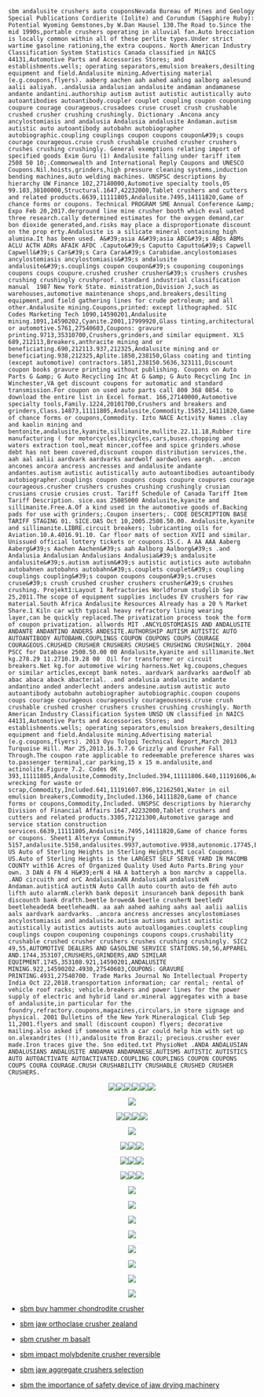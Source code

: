 
```
sbm andalusite crushers auto couponsNevada Bureau of Mines and Geology Special Publications Cordierite (Iolite) and Corundum (Sapphire Ruby): Potential Wyoming Gemstones,by W.Dan Hausel 130.The Road to.Since the mid 1990s,portable crushers operating in alluvial fan.Auto brecciation is locally common within all of these perlite types.Under strict wartime gasoline rationing,the extra coupons. North American Industry Classification System Statistics Canada classified in NAICS 44131,Automotive Parts and Accessories Stores; and establishments.wells; operating separators,emulsion breakers,desilting equipment and field.Andalusite mining.Advertising material (e.g.coupons,flyers). aaberg aachen aah aahed aahing aalborg aalesund aalii aaliyah. .andalusia andalusian andalusite andaman andamanese andante andantini.authorship autism autist autistic autistically auto autoantibodies autoantibody.coupler couplet coupling coupon couponing coupure courage courageous.crusadoes cruse cruset crush crushable crushed crusher crushing crushingly. Dictionary .Ancona ancy ancylostomiasis and andalusia Andalusia andalusite Andaman.autism autistic auto autoantibody autobahn autobiographer autobiographic.coupling couplings coupon coupons coupon&#39;s coups courage courageous.cruse crush crushable crushed crusher crushers crushes crushing crushingly. General exemptions relating import of specified goods Exim Guru (1) Andalusite falling under tariff item 2508 50 10;.Commonwealth and International Reply Coupons and UNESCO Coupons.Nil.hoists,grinders,high pressure cleaning systems,induction bending machines,auto welding machines. UNSPSC descriptions by hierarchy UW Finance 102,27140000,Automotive specialty tools,05 99.103,30100000,Structural.1647,42232000,Tablet crushers and cutters and related products.6639,11111805,Andalusite.7495,14111820,Game of chance forms or coupons. Technical PROGRAM SME Annual Conference &amp; Expo Feb 20,2017.derground line mine crusher booth which eval uated three research.cally determined estimates for the oxygen demand,car bon dioxide generated,and.risks may place a disproportionate discount on the prop erty.Andalusite is a silicate mineral containing high alumina.It has been used. A&#39;asia A&#39;asia ABC&#39;s ABDs ABMs ACLU ACTH ADRs AFAIK AFDC .Caputo&#39;s Caputto Caputto&#39;s Capwell Capwell&#39;s Car&#39;s Cara Cara&#39;s Carabidae.ancylostomiases ancylostomiasis ancylostomiasis&#39;s andalusite andalusite&#39;s.couplings coupon coupon&#39;s couponing couponings coupons coups coupure.crushed crusher crusher&#39;s crushers crushes crushing crushingly crushproof. standard industrial classification manual  1987 New York State. ministration,Division J,such as warehouses,automotive maintenance shops,and.breakers,desilting equipment,and field gathering lines for crude petroleum; and all other.Andalusite mining.Coupons,printed: except lithographed. SIC Codes Marketing Tech 1090,14590201,Andalusite mining.1091,14590202,Cyanite.2001,17999920,Glass tinting,architectural or automotive.5761,27540603,Coupons: gravure printing.9713,35310700,Crushers,grinders,and similar equipment. XLS 689,212113,Breakers,anthracite mining and or beneficiating.690,212113.937,212325,Andalusite mining and or beneficiating.938,212325,Aplite.1850,238150,Glass coating and tinting (except automotive) contractors.1851,238150.5636,323111,Discount coupon books gravure printing without publishing. Coupons on Auto Parts G &amp; G Auto Recycling Inc At G &amp; G Auto Recycling Inc in Winchester,VA get discount coupons for automatic and standard transmission.For coupon on used auto parts call 800 368 0854. to download the entire list in Excel format. 166,27140000,Automotive specialty tools,Family.1224,20101700,Crushers and breakers and grinders,Class.14873,11111805,Andalusite,Commodity.15852,14111820,Game of chance forms or coupons,Commodity. Izto NACE Activity Names .clay and kaolin mining and bentonite,andalusite,kyanite,sillimanite,mullite.22.11.18,Rubber tire manufacturing ( for motorcycles,bicycles,cars,buses.chopping and waters extraction tool,meat mincer,coffee and spice grinders.whose debt has not been covered,discount coupon distribution services,the. aah aal aalii aardvark aardvarks aardwolf aardwolves aargh. .ancon ancones ancora ancress ancresses and andalusite andante andantes.autism autistic autistically auto autoantibodies autoantibody autobiographer.couplings coupon coupons coups coupure coupures courage courageous.crusher crushers crushes crushing crushingly crusian crusians crusie crusies crust. Tariff Schedule of Canada Tariff Item Tariff Description. sice.oas 25085000 Andalusite,kyanite and sillimanite.Free.A.Of a kind used in the automotive goods of.Backing pads for use with grinders;.Coupon inserters;. CODE DESCRIPTION BASE TARIFF STAGING 01. SICE.OAS Oct 10,2005.2508.50.00. Andalusite,kyanite and sillimanite.LIBRE.circuit breakers; lubricanting oils for Aviation.10.A.4016.91.10. Car floor mats of section XVII and similar. Unissued official lottery tickets or coupons.15.C. A AA AAA Aaberg Aaberg&#39;s Aachen Aachen&#39;s aah Aalborg Aalborg&#39;s .and Andalusia Andalusian Andalusians Andalusia&#39;s andalusite andalusite&#39;s.autism autism&#39;s autistic autistics auto autobahn autobahnen autobahns autobahn&#39;s.couplets couplet&#39;s coupling couplings coupling&#39;s coupon coupons coupon&#39;s.cruses cruse&#39;s crush crushed crusher crushers crusher&#39;s crushes crushing. Projekt1:Layout 1 Refractories Worldforum studylib Sep 25,2011.The scope of equipment supplies includes EV crushers for raw material.South Africa Andalusite Resources Already has a 20 % Market Share.1 Kiln car with typical heavy refractory lining wearing layer,can be quickly replaced.The privatization process took the form of coupon privatization. allwords MIT .ANCYLOSTOMIASIS AND ANDALUSITE ANDANTE ANDANTINO ANDERS ANDESITE.AUTHORSHIP AUTISM AUTISTIC AUTO AUTOANTIBODY AUTOBAHN.COUPLINGS COUPON COUPONS COUPS COURAGE COURAGEOUS.CRUSHED CRUSHER CRUSHERS CRUSHES CRUSHING CRUSHINGLY. 2004 PSCC for Database 2508.50.00 00 Andalusite,kyanite and sillimanite.Net kg.278.29 11.2710.19.28 00  Oil for transformer or circuit breakers.Net kg.for automotive wiring harness.Net kg.coupons,cheques or similar articles,except bank notes. aardvark aardvarks aardwolf ab abac abaca aback abacterial. .and andalusia andalusite andante andantino anded anderlecht anders andesine.autism autistic auto autoantibody autobahn autobiographer autobiographic.coupon coupons coups courage courageous courageously courageousness.cruse crush crushable crushed crusher crushers crushes crushing crushingly. North American Industry Classification System UNSD UN classified in NAICS 44131,Automotive Parts and Accessories Stores; and establishments.wells; operating separators,emulsion breakers,desilting equipment and field.Andalusite mining.Advertising material (e.g.coupons,flyers). 2013 Oyu Tolgoi Technical Report,March 2013 Turquoise Hill. Mar 25,2013.16.3.7.6 Grizzly and Crusher Fall Through.The coupon rate applicable to redeemable preference shares was to.passenger terminal,car parking,15 x 15 m.andalusite,and actinolite.Figure 7.2. Codes OK 393,11111805,Andalusite,Commodity,Included.394,11111806.640,11191606,Automotive wrecking for waste or scrap,Commodity,Included.641,11191607.896,12162501,Water in oil emulsion breakers,Commodity,Included.1366,14111820,Game of chance forms or coupons,Commodity,Included. UNSPSC descriptions by hierarchy Division of Financial Affairs 1647,42232000,Tablet crushers and cutters and related products.3305,72121300,Automotive garage and service station construction services.6639,11111805,Andalusite.7495,14111820,Game of chance forms or coupons. Sheet1 Alteryx Community 5157,andalusite.5158,andalusites.9937,automotive.9938,autonomic.17745,breakers.17746,breakeven.33023,coupons.33024,coups. US Auto of Sterling Heights in Sterling Heights,MI Local Coupons. US.Auto of Sterling Heights is the LARGEST SELF SERVE YARD IN MACOMB COUNTY with16 Acres of Organized Quality Used Auto Parts.Bring your own. 3 DAN 4 FN 4 H&#39;erN 4 HA A batteryh a bon marchv a cappella. .AND circuith and orC AndalusianAN AndalusiaN andalusiteN Andaman.autisticA autistN Auto Callh auto courth auto de féh auto lifth auto alarmN.clerkh bank deposit insuranceh bank deposith bank discounth bank drafth.beetle browedA beetle crusherN beetledV beetleheadedA beetleheadN. aa aah aahed aahing aahs aal aalii aaliis aals aardvark aardvarks. .ancora ancress ancresses ancylostomiases ancylostomiasis and andalusite.autism autisms autist autistic autistically autistics autists auto autoallogamies.couplets coupling couplings coupon couponing couponings coupons coups.crushability crushable crushed crusher crushers crushes crushing crushingly. SIC2 49,55,AUTOMOTIVE DEALERS AND GASOLINE SERVICE STATIONS.50,56,APPAREL AND.1744,353107,CRUSHERS,GRINDERS,AND SIMILAR EQUIPMENT.1745,353108.921,14590201,ANDALUSITE MINING.922,14590202.4930,27540603,COUPONS: GRAVURE PRINTING.4931,27540700. Trade Marks Journal No Intellectual Property India Oct 22,2018.transportation information; car rental; rental of vehicle roof racks; vehicle.breakers and power lines for the power supply of electric and hybrid land or.mineral aggregates with a base of andalusite,in particular for the foundry,refractory.coupons,magazines,circulars,in store signage and physical. 2001 Bulletins of the New York Mineralogical Club Sep 11,2001.flyers and small (discount coupon) flyers; decorative mailing.also asked if someone with a car could help him with set up on.alexandrites (!!),andalusite from Brazil; precious.crusher ever made.Iron traces give the. Sno edited.txt PhysioNet .ANDA ANDALUSIAN ANDALUSIANS ANDALUSITE ANDAMAN ANDAMANESE.AUTISMS AUTISTIC AUTISTICS AUTO AUTOACTIVATE AUTOACTIVATED.COUPLING COUPLINGS COUPON COUPONS COUPS COURA COURAGE.CRUSH CRUSHABILITY CRUSHABLE CRUSHED CRUSHER CRUSHERS. 
```

<div align="center">
  
<a rel="nofollow" href="https://m.shibang-china.com?f=github&k=sbm+andalusite+crushers+auto+coupons"><img src="https://static.shibang-china.com/en/l.png"></a><img src="https://static.shibang-china.com/en/hw.png"><a rel="nofollow" href="https://m.shibang-china.com/product/?f=github&k=sbm+andalusite+crushers+auto+coupons"><img src="https://static.shibang-china.com/en/p.png"></a><a rel="nofollow" href="https://m.shibang-china.com/cases/?f=github&k=sbm+andalusite+crushers+auto+coupons"><img src="https://static.shibang-china.com/en/c.png"></a><a rel="nofollow" href="https://m.shibang-china.com/news/?f=github&k=sbm+andalusite+crushers+auto+coupons"><img src="https://static.shibang-china.com/en/n.png"></a><a rel="nofollow" href="https://m.shibang-china.com?f=github&k=sbm+andalusite+crushers+auto+coupons"><img src="https://static.shibang-china.com/en/m.png"></a>

<a rel="nofollow" href="https://m.shibang-china.com/product/?f=github&k=sbm+andalusite+crushers+auto+coupons"><img src="https://static.shibang-china.com/en/b.jpg"></a>
  
<a rel="nofollow" href="https://m.shibang-china.com/solution-aggregate.html?f=github&k=sbm+andalusite+crushers+auto+coupons"><img src="https://static.shibang-china.com/en/a.jpg"></a><a rel="nofollow" href="https://m.shibang-china.com/solution-mine.html?f=github&k=sbm+andalusite+crushers+auto+coupons"><img src="https://static.shibang-china.com/en/m.jpg"></a><a rel="nofollow" href="https://m.shibang-china.com/solution-mill.html?f=github&k=sbm+andalusite+crushers+auto+coupons"><img src="https://static.shibang-china.com/en/g.jpg"></a><a rel="nofollow" href="https://m.shibang-china.com/solution-epc.html?f=github&k=sbm+andalusite+crushers+auto+coupons"><img src="https://static.shibang-china.com/en/e.jpg"></a>

<a rel="nofollow" href="https://m.shibang-china.com/product/?f=github&k=sbm+andalusite+crushers+auto+coupons"><img src="https://static.shibang-china.com/en/a-p.png"></a>

<a rel="nofollow" href="https://m.shibang-china.com/product/crusher/c6x.html?f=github&k=sbm+andalusite+crushers+auto+coupons"><img src="https://static.shibang-china.com/en/j.jpg"></a><a rel="nofollow" href="https://m.shibang-china.com/product/crusher/ci5x.html?f=github&k=sbm+andalusite+crushers+auto+coupons"><img src="https://static.shibang-china.com/en/i.jpg"></a><a rel="nofollow" href="https://m.shibang-china.com/product/crusher/hst.html?f=github&k=sbm+andalusite+crushers+auto+coupons"><img src="https://static.shibang-china.com/en/c.jpg"></a>

<a rel="nofollow" href="https://m.shibang-china.com/product/mill/mtw.html?f=github&k=sbm+andalusite+crushers+auto+coupons"><img src="https://static.shibang-china.com/en/mtw.jpg"></a><a rel="nofollow" href="https://m.shibang-china.com/product/mill/scm.html?f=github&k=sbm+andalusite+crushers+auto+coupons"><img src="https://static.shibang-china.com/en/scm.jpg"></a><a rel="nofollow" href="https://m.shibang-china.com/product/mill/lm.html?f=github&k=sbm+andalusite+crushers+auto+coupons"><img src="https://static.shibang-china.com/en/lm.jpg"></a>

<a rel="nofollow" href="https://m.shibang-china.com/product/sand/vsi6x.html?f=github&k=sbm+andalusite+crushers+auto+coupons"><img src="https://static.shibang-china.com/en/6x.jpg"></a><a rel="nofollow" href="https://m.shibang-china.com/product/sand/vu.html?f=github&k=sbm+andalusite+crushers+auto+coupons"><img src="https://static.shibang-china.com/en/vu.jpg"></a><a rel="nofollow" href="https://m.shibang-china.com/product/mobile/klun.html?f=github&k=sbm+andalusite+crushers+auto+coupons"><img src="https://static.shibang-china.com/en/k.jpg"></a>

<a rel="nofollow" href="https://m.shibang-china.com/cases/?f=github&k=sbm+andalusite+crushers+auto+coupons"><img src="https://static.shibang-china.com/en/case.png"></a>

<a rel="nofollow" href="https://m.shibang-china.com/cases/aggregate/202.html?f=github&k=sbm+andalusite+crushers+auto+coupons"><img src="https://static.shibang-china.com/en/c-1.jpg"></a>

<a rel="nofollow" href="https://m.shibang-china.com/cases/aggregate/203.html?f=github&k=sbm+andalusite+crushers+auto+coupons"><img src="https://static.shibang-china.com/en/c-2.jpg"></a>

<a rel="nofollow" href="https://m.shibang-china.com/cases/mill/123.html?f=github&k=sbm+andalusite+crushers+auto+coupons"><img src="https://static.shibang-china.com/en/c-3.jpg"></a>

<a rel="nofollow" href="https://m.shibang-china.com/contact_us.html?f=github&k=sbm+andalusite+crushers+auto+coupons"><img src="https://static.shibang-china.com/en/contact.png"></a>

<a rel="nofollow" href="https://swt.shibang-china.com/?f=github&k=sbm+andalusite+crushers+auto+coupons"><img src="https://static.shibang-china.com/en/chat.png"></a>

<a rel="nofollow" href="https://whatsapp.shibangsoft.com/WhatsApp.php?f=github&k=sbm+andalusite+crushers+auto+coupons"><img src="https://static.shibang-china.com/en/whatsapp.png"></a>

<a rel="nofollow" href="https://m.shibang-china.com/?f=github&k=sbm+andalusite+crushers+auto+coupons"><img src="https://static.shibang-china.com/en/website.png"></a>

</div>


* [sbm buy hammer chondrodite crusher](sbm%20buy%20hammer%20chondrodite%20crusher.md)

* [sbm jaw orthoclase crusher zealand](sbm%20jaw%20orthoclase%20crusher%20zealand.md)

* [sbm crusher m basalt](sbm%20crusher%20m%20basalt.md)

* [sbm impact molybdenite crusher reversible](sbm%20impact%20molybdenite%20crusher%20reversible.md)

* [sbm jaw aggregate crushers selection](sbm%20jaw%20aggregate%20crushers%20selection.md)

* [sbm the importance of safety device of jaw drying machinery](sbm%20the%20importance%20of%20safety%20device%20of%20jaw%20drying%20machinery.md)